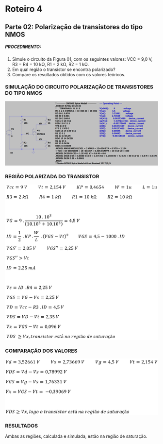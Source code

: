 # Roteiro 4

## Parte 02: Polarização de transistores do tipo NMOS

##### PROCEDIMENTO:

1. Simule o circuito da Figura 01, com os seguintes valores: VCC = 9,0 V, R3 = R4 = 10 kΩ, R1 = 2 kΩ, R2 = 1 kΩ.
2. Em qual região o transistor se encontra polarizado?
3. Compare os resultados obtidos com os valores teóricos.

### SIMULAÇÃO DO CIRCUITO POLARIZAÇÃO DE TRANSISTORES DO TIPO NMOS

![simulacaocircuito](/resources/imagens/relatorio4/parte2/simulacaocircuito.png)

### REGIÃO POLARIZADA DO TRANSISTOR

![regiaopolarizada](/resources/imagens/relatorio4/parte2/regiaopolarizada.png)

### COMPARAÇÃO DOS VALORES

![comparacaovalores](/resources/imagens/relatorio4/parte2/comparacaovalores.png)

### RESULTADOS
Ambas as regiões, calculada e simulada, estão na região de saturação.
